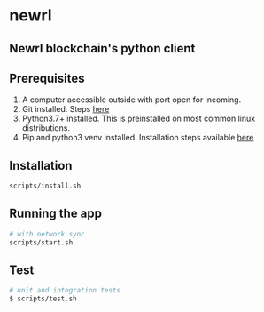 # newrl

## Newrl blockchain's python client

## Prerequisites 
1. A computer accessible outside with port open for incoming.
2. Git installed. Steps [here](https://git-scm.com/downloads)
3. Python3.7+ installed. This is preinstalled on most common linux distributions.
4. Pip and python3 venv installed. Installation steps available [here](https://pip.pypa.io/en/stable/installation/)

## Installation

```bash
scripts/install.sh
```

## Running the app

```bash
# with network sync
scripts/start.sh
```

## Test

```bash
# unit and integration tests
$ scripts/test.sh
```
